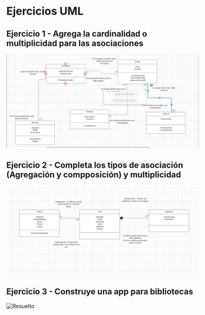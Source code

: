 # Ejercicios UML
## Ejercicio 1 - Agrega la cardinalidad o multiplicidad para las asociaciones
![Resuelto](https://github.com/elrowber21/POO/blob/master/UML/UML1.PNG)
## Ejercicio 2 - Completa los tipos de asociación (Agregación y compposición) y multiplicidad
![Resuelto](https://github.com/elrowber21/POO/blob/master/UML/UML2.PNG)
## Ejercicio 3 - Construye una app para bibliotecas
![Resuelto]()